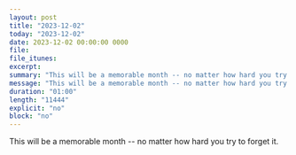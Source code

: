 ```yaml
---
layout: post
title: "2023-12-02"
today: "2023-12-02"
date: 2023-12-02 00:00:00 0000
file:
file_itunes:
excerpt:
summary: "This will be a memorable month -- no matter how hard you try to forget it."
message: "This will be a memorable month -- no matter how hard you try to forget it."
duration: "01:00"
length: "11444"
explicit: "no"
block: "no"
---
```

This will be a memorable month -- no matter how hard you try to forget it.

